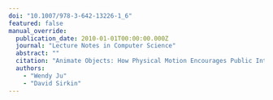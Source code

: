 ```yaml
---
doi: "10.1007/978-3-642-13226-1_6"
featured: false
manual_override:
  publication_date: 2010-01-01T00:00:00.000Z
  journal: "Lecture Notes in Computer Science"
  abstract: ""
  citation: "Animate Objects: How Physical Motion Encourages Public Interaction (2010)"
  authors:
    - "Wendy Ju"
    - "David Sirkin"
---
```


<!-- You can add additional content about this publication here if needed -->
